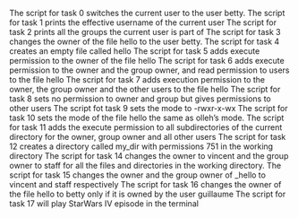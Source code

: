 The script for task 0 switches the current user to the user betty.
The script for task 1 prints the effective username of the current user
The script for task 2 prints all the groups the current user is part of
The script for task 3 changes the owner of the file hello to the user betty.
The script for task 4 creates an empty file called hello
The script for task 5 adds execute permission to the owner of the file hello
The script for task 6 adds execute permission to the owner and the group owner, and read permission to users to the file hello
The script for task 7 adds execution permission to the owner, the group owner and the other users to the file hello
The script for task 8 sets no permission to owner and group but gives permissions to other users
The script fot task 9 sets the mode to -rwxr-x-wx
The script for task 10 sets the mode of the file hello the same as olleh’s mode.
The script for task 11 adds the execute permission to all subdirectories of the current directory for the owner, group owner and all other users
The script for task 12 creates a directory called my_dir with permissions 751 in the working directory
The script for task 14  changes the owner to vincent and the group owner to staff for all the files and directories in the working directory.
The script for task 15 changes the owner and the group owner of _hello to vincent and staff respectively
The script for task 16 changes the owner of the file hello to betty only if it is owned by the user guillaume
The script for task 17 will play StarWars IV episode in the terminal
